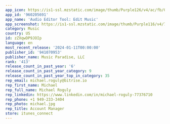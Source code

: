 ```yaml
---
app_icon: https://is1-ssl.mzstatic.com/image/thumb/Purple126/v4/ac/fb/0d/acfb0d32-ce67-d935-fa10-8f822a011d27/AppIcon-1x_U007emarketing-0-10-0-85-220-0.png/1024x1024bb.png
app_id: '960205691'
app_name: 'Audio Editor Tool: Edit Music'
app_screenshot: https://is1-ssl.mzstatic.com/image/thumb/Purple116/v4/71/72/83/717283e1-5f28-b6f0-3372-79874cee0a04/3c5b57a6-0ec0-46f8-aa89-7218eb25040b_EN-01.jpg/1242x2688bb.png
category: Music
country: US
id: zZXqwDP9JOIp
language: en
most_recent_release: '2024-01-11T00:00:00'
publisher_id: '941070953'
publisher_name: Music Paradise, LLC
rank: '413'
release_count_in_past_year: '6'
release_count_in_past_year_category: 9
release_count_in_past_year_top_in_category: 35
rep_email: michael.roguly@bitrise.io
rep_first_name: Michael
rep_full_name: Michael Roguly
rep_linkedin: https://www.linkedin.com/in/michael-roguly-77376710
rep_phone: +1 949-233-3404
rep_photo: michael.jpg
rep_title: Account Manager
store: itunes_connect
---
```

